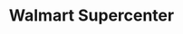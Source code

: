 ---
title: "Walmart Supercenter"
url: /suffolk/walmart-supercenter-main-street/
shop: supermarket
---